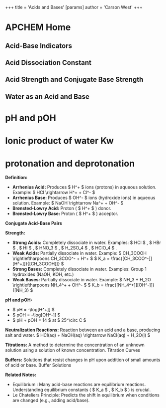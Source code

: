 +++
 title = 'Acids and Bases'
[params]
	author = 'Carson West'
+++
# APCHEM Home

## Acid-Base Indicators

## Acid Dissociation Constant
## Acid Strength and Conjugate Base Strength
## Water as an Acid and Base
# pH and pOH
# Ionic product of water Kw
# protonation and deprotonation
**Definition:**

* **Arrhenius Acid:** Produces  $ H^+ $  ions (protons) in aqueous solution.  Example:  $ HCl \rightarrow H^+ + Cl^- $ 
* **Arrhenius Base:** Produces  $ OH^- $  ions (hydroxide ions) in aqueous solution. Example:  $ NaOH \rightarrow Na^+ + OH^- $ 
* **Brønsted-Lowry Acid:**  Proton ( $ H^+ $ ) donor.
* **Brønsted-Lowry Base:** Proton ( $ H^+ $ ) acceptor.

**Conjugate Acid-Base Pairs**

**Strength:**

* **Strong Acids:** Completely dissociate in water. Examples:  $ HCl $ ,  $ HBr $ ,  $ HI $ ,  $ HNO_3 $ ,  $ H_2SO_4 $ ,  $ HClO_4 $ .
* **Weak Acids:** Partially dissociate in water.  Example:  $ CH_3COOH \rightleftharpoons CH_3COO^- + H^+ $     $ K_a = \frac{[CH_3COO^-]][H^+]]}{[CH_3COOH]]} $ 
* **Strong Bases:** Completely dissociate in water. Examples: Group 1 hydroxides (NaOH, KOH, etc.)
* **Weak Bases:** Partially dissociate in water. Example:  $ NH_3 + H_2O \rightleftharpoons NH_4^+ + OH^- $    $ K_b = \frac{[NH_4^+]][OH^-]]}{[NH_3} $ 


**pH and pOH:**

*  $ pH = -\log[H^+]] $ 
*  $ pOH = -\log[OH^-]] $ 
*  $ pH + pOH = 14 $  at  $ 25^\circ C $ 

**Neutralization Reactions:** Reaction between an acid and a base, producing salt and water.
 $ HCl(aq) + NaOH(aq) \rightarrow NaCl(aq) + H_2O(l) $ 

**Titrations:**  A method to determine the concentration of an unknown solution using a solution of known concentration.  Titration Curves

**Buffers:** Solutions that resist changes in pH upon addition of small amounts of acid or base.  Buffer Solutions

**Related Notes:**

* Equilibrium :  Many acid-base reactions are equilibrium reactions. Understanding equilibrium constants ( $ K_a $ ,  $ K_b $ ) is crucial.
* Le Chateliers Principle:  Predicts the shift in equilibrium when conditions are changed (e.g., adding acid/base).


